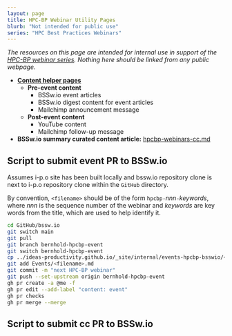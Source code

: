 ```yaml
---
layout: page
title: HPC-BP Webinar Utility Pages
blurb: "Not intended for public use"
series: "HPC Best Practices Webinars"
---
```


*The resources on this page are intended for internal use in support of the [HPC-BP webinar series](/resources/series/hpc-best-practices-webinars/).  Nothing here should be linked from any public webpage.*

- **[Content helper pages](hpcbp-helpers)** 
  - **Pre-event content**
    - BSSw.io event articles
    - BSSw.io digest content for event articles
    - Mailchimp announcement message
  - **Post-event content**
    - YouTube content
    - Mailchimp follow-up message
- **BSSw.io summary curated content article:** [hpcbp-webinars-cc.md](hpcbp-webinars-cc.md)

## Script to submit event PR to BSSw.io

Assumes i-p.o site has been built locally and bssw.io repository clone is next to i-p.o repository clone within the `GitHub` directory.

By convention, `<filename>` should be of the form `hpcbp-`*nnn*`-`*keywords*, where *nnn* is the sequence number of the webinar and *keywords* are key words from the title, which are used to help identify it.

```bash
cd GitHub/bssw.io
git switch main
git pull
git branch bernhold-hpcbp-event
git switch bernhold-hpcbp-event
cp ../ideas-productivity.github.io/_site/internal/events-hpcbp-bsswio/<filename>.html Events/<filename>.md
git add Events/<filename>.md
git commit -m "next HPC-BP webinar"
git push --set-upstream origin bernhold-hpcbp-event
gh pr create -a @me -f
gh pr edit --add-label "content: event"
gh pr checks
gh pr merge --merge
```

## Script to submit cc PR to BSSw.io
